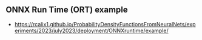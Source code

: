 ## ONNX Run Time (ORT) example 


* https://rcalix1.github.io/ProbabilityDensityFunctionsFromNeuralNets/experiments/2023/july2023/deployment/ONNXruntime/example/
